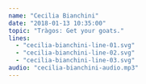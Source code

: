 ```yaml
---
name: "Cecilia Bianchini"
date: "2018-01-13 10:35:00"
topic: "Tràgos: Get your goats."
lines: 
  - "cecilia-bianchini-line-01.svg"
  - "cecilia-bianchini-line-02.svg"
  - "cecilia-bianchini-line-03.svg"
audio: "cecilia-bianchini-audio.mp3"
---
```

